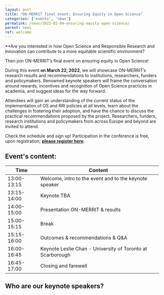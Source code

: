```yaml
---
layout: post
title: "ON-MERRIT final event: Ensuring Equity in Open Science"
categories: ['events', 'news']
permalink: /news/2022-02-04-ensuring-equity-open-science/
parent: news
ref: welcome
---
```


**Are you interested in how Open Science and Responsible Research and Innovation can contribute to a more equitable scientific environment?

Then join ON-MERRIT’s final event on ensuring equity in Open Science! 

During this event **on March 22, 2022**, we will showcase ON-MERRIT’s research results and recommendations to institutions, researchers, funders and policymakers.
Renowned keynote speakers will frame the conversation around rewards, incentives and recognition of Open Science practices in academia, and suggest ideas for the way forward.

Attendees will gain an understanding of the current status of the implementation of OS and RRI policies at all levels, learn about the challenges in fostering their adoption, and have the chance to discuss the practical recommendations proposed by the project. Researchers, funders, research institutions and policymakers from across Europe and beyond are invited to attend.

Check the schedule and sign up! Participation in the conference is free, upon registration; **[please register here](https://uni-goettingen.zoom.us/meeting/register/tJMvceiprDMoHdIOujE7WXdH1ow0XJqtsQqW)**.

## Event's content:

| Time  | Content |
| ------------- | ------------- |
| 13:00-13:15  | Welcome, intro to the event and to the keynote speaker  |
| 13:15-14:00  | Keynote TBA  |
| 14:00-15:00  | Presentation ON-MERRIT & results  |
| 15:00-15:15  | Break  |
| 15:15-16:00  | Outcomes & recommendations & Q&A  |
| 16:00-16:45  | Keynote Leslie Chan - University of Toronto at Scarborough  |
| 16:45-17:00  | Closing and farewell  |

## Who are our keynote speakers?
